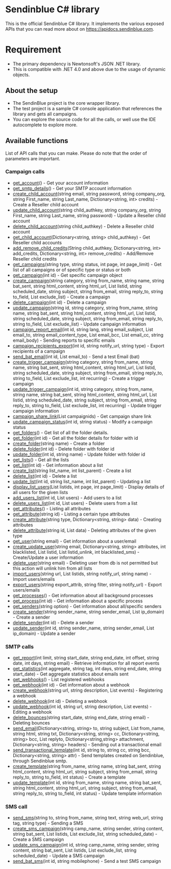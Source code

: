 # Sendinblue C# library

This is the official Sendinblue C# library. It implements the various exposed APIs that you can read more about on https://apidocs.sendinblue.com.

# Requirement

 * The primary dependency is Newtonsoft's JSON .NET library. 
 * This is compatible with .NET 4.0 and above due to the usage of dynamic objects. 

## About the setup

 * The SendinBlue project is the core wrapper library.
 * The test project is a sample C# console application that references the library and gets all campaigns.
 * You can explore the source code for all the calls, or well use the IDE autocomplete to explore more.

## Available functions

List of API calls that you can make. Please do note that the order of parameters are important.

### Campaign calls

 * [get_account](https://apidocs.sendinblue.com/account/#1)() - Get your account information
 * [get_smtp_details](https://apidocs.sendinblue.com/account/#7)() - Get your SMTP account information
 * [create_child_account](https://apidocs.sendinblue.com/account/#2)(string email, string password, string company_org, string First_name, string Last_name, Dictionary<string, int> credits) - Create a Reseller child account
 * [update_child_account](https://apidocs.sendinblue.com/account/#3)(string child_authkey, string company_org, string First_name, string Last_name, string password) - Update a Reseller child account
 * [delete_child_account](https://apidocs.sendinblue.com/account/#4)(string child_authkey) - Delete a Reseller child account
 * [get_child_account](https://apidocs.sendinblue.com/account/#5)(Dictionary<string, string> child_authkey) - Get Reseller child accounts
 * [add_remove_child_credits](https://apidocs.sendinblue.com/account/#6)(String child_authkey, Dictionary<string, int> add_credits, Dictionary<string, int> remove_credits) - Add/Remove Reseller child credits
 * [get_campaigns](https://apidocs.sendinblue.com/campaign/#1)(string type, string status, int page, int page_limit) - Get list of all campaigns or of specific type or status or both
 * [get_campaign](https://apidocs.sendinblue.com/campaign/#1)(int id) - Get specific campaign object
 * [create_campaign](https://apidocs.sendinblue.com/campaign/#2)(string category, string from_name, string name, string bat_sent, string html_content, string html_url, List<int> listid, string scheduled_date, string subject, string from_email, string reply_to, string to_field, List<int> exclude_list) - Create a campaign
 * [delete_campaign](https://apidocs.sendinblue.com/campaign/#3)(int id) - Delete a campaign
 * [update_campaign](https://apidocs.sendinblue.com/campaign/#4)(string id, string category, string from_name, string name, string bat_sent, string html_content, string html_url, List<int> listid, string scheduled_date, string subject, string from_email, string reply_to, string to_field, List<int> exclude_list) - Update campaign information
 * [campaign_report_email](https://apidocs.sendinblue.com/campaign/#5)(int id, string lang, string email_subject, List<string> email_to, string email_content_type, List<string> email_bcc, List<string> email_cc, string email_body) - Sending reports to specific emails
 * [campaign_recipients_export](https://apidocs.sendinblue.com/campaign/#6)(int id, string notify_url, string type) - Export recipients of a campaign
 * [send_bat_email](https://apidocs.sendinblue.com/campaign/#7)(int id, List<string> email_to) - Send a test Email (bat)
 * [create_trigger_campaign](https://apidocs.sendinblue.com/campaign/#8)(string category, string from_name, string name, string bat_sent, string html_content, string html_url, List<int> listid, string scheduled_date, string subject, string from_email, string reply_to, string to_field, List<int> exclude_list, int recurring) - Create a trigger campaign
 * [update_trigger_campaign](https://apidocs.sendinblue.com/campaign/#9)(int id, string category, string from_name, string name, string bat_sent, string html_content, string html_url, List<int> listid, string scheduled_date, string subject, string from_email, string reply_to, string to_field, List<int> exclude_list, int recurring) - Update trigger campaign information
 * [campaign_share_link](https://apidocs.sendinblue.com/campaign/#10)(List<int> campaignids) - Get campaign share link
 * [update_campaign_status](https://apidocs.sendinblue.com/campaign/#11)(int id, string status) - Modify a campaign status
 * [get_folders](https://apidocs.sendinblue.com/folder/#1)() - Get list of all the folder details.
 * [get_folder](https://apidocs.sendinblue.com/folder/#2)(int id) - Get all the folder details for folder with id <id>
 * [create_folder](https://apidocs.sendinblue.com/folder/#3)(string name) - Create a folder
 * [delete_folder](https://apidocs.sendinblue.com/folder/#4)(int id) - Delete folder with folder id <id>
 * [update_folder](https://apidocs.sendinblue.com/folder/#5)(int id, string name) - Update folder with folder id <id>
 * [get_lists](https://apidocs.sendinblue.com/list/#1)() - Get all the lists
 * [get_list](https://apidocs.sendinblue.com/list/#2)(int id) - Get information about a list
 * [create_list](https://apidocs.sendinblue.com/list/#3)(string list_name, int list_parent) - Create a list
 * [delete_list](https://apidocs.sendinblue.com/list/#4)(int id) - Delete a list
 * [update_list](https://apidocs.sendinblue.com/list/#5)(int id, string list_name, int list_parent) - Updating a list
 * [display_list_users](https://apidocs.sendinblue.com/list/#8)(List<int> listids, int page, int page_limit) - Display details of all users for the given lists
 * [add_users_list](https://apidocs.sendinblue.com/list/#6)(int id, List<string> users) - Add users to a list
 * [delete_users_list](https://apidocs.sendinblue.com/list/#7)(int id, List<string> users) - Delete users from a list
 * [get_attributes](https://apidocs.sendinblue.com/attribute/#1)() - Listing all attributes
 * [get_attribute](https://apidocs.sendinblue.com/attribute/#2)(string id) - Listing a certain type attributes
 * [create_attribute](https://apidocs.sendinblue.com/attribute/#3)(string type, Dictionary<string, string> data) - Creating attributes
 * [delete_attribute](https://apidocs.sendinblue.com/attribute/#4)(string id, List<string> data) - Deleting attributes of the given type
 * [get_user](https://apidocs.sendinblue.com/user/#2)(string email) - Get information about a user/email
 * [create_update_user](https://apidocs.sendinblue.com/user/#1)(string email, Dictionary<string, string> attributes, int blacklisted, List<int> listid, List<int> listid_unlink, int blacklisted_sms) - Create/Update a user information
 * [delete_user](https://apidocs.sendinblue.com/user/#3)(string email) - Deleting user from db is not permitted but this action will unlink him from all lists
 * [import_users](https://apidocs.sendinblue.com/user/#4)(string url, List<int> listids, string notify_url, string name) - Import users/emails
 * [export_users](https://apidocs.sendinblue.com/user/#5)(string export_attrib, string filter, string notify_url) - Export users/emails
 * [get_processes](https://apidocs.sendinblue.com/process/#1)() - Get information about all background processes
 * [get_process](https://apidocs.sendinblue.com/process/#2)(int id) - Get information about a specific process
 * [get_senders](https://apidocs.sendinblue.com/sender-management/#1)(string option) - Get information about all/specific senders
 * [create_sender](https://apidocs.sendinblue.com/sender-management/#2)(string sender_name, string sender_email, List<string> ip_domain) - Create a sender
 * [delete_sender](https://apidocs.sendinblue.com/sender-management/#3)(int id) - Delete a sender
 * [update_sender](https://apidocs.sendinblue.com/sender-management/#4)(int id, string sender_name, string sender_email, List<string> ip_domain) - Update a sender

### SMTP calls

 * [get_report](https://apidocs.sendinblue.com/report/)(int limit, string start_date, string end_date, int offset, string date, int days, string email) - Retrieve information for all report events
 * [get_statistics](https://apidocs.sendinblue.com/statistics/)(int aggregate, string tag, int days, string end_date, string start_date) - Get aggregate statistics about emails sent
 * [get_webhooks](https://apidocs.sendinblue.com/webhooks/#1)() - List registered webhooks
 * [get_webhook](https://apidocs.sendinblue.com/webhooks/#2)(int id) - Get information about a webhook
 * [create_webhook](https://apidocs.sendinblue.com/webhooks/#3)(string url, string description, List<string> events) - Registering a webhook
 * [delete_webhook](https://apidocs.sendinblue.com/webhooks/#5)(int id) - Deleting a webhook
 * [update_webhook](https://apidocs.sendinblue.com/webhooks/#4)(int id, string url, string description, List<string> events) - Editing a webhook
 * [delete_bounces](https://apidocs.sendinblue.com/bounces/)(string start_date, string end_date, string email) - Deleting bounces
 * [send_email](https://apidocs.sendinblue.com/tutorial-sending-transactional-email/)(Dictionary<string, string> to, string subject, List<string> from_name, string html, string txt, Dictionary<string, string> cc, Dictionary<string, string> bcc, List<string> replyto, Dictionary<string,string> attachment, Dictionary<string, string> headers) - Sending out a transactional email
 * [send_transactional_template](https://apidocs.sendinblue.com/template/)(int id, string to, string cc, string bcc, Dictionary<string, string> attr) - Send templates created on Sendinblue, through Sendinblue smtp.
 * [create_template](https://apidocs.sendinblue.com/template/#2)(string from_name, string name, string bat_sent, string html_content, string html_url, string subject, string from_email, string reply_to, string to_field, int status) - Create a template 
 * [update_template](https://apidocs.sendinblue.com/template/#3)(int id, string from_name, string name, string bat_sent, string html_content, string html_url, string subject, string from_email, string reply_to, string to_field, int status) - Update template information

### SMS call

 * [send_sms](https://apidocs.sendinblue.com/mailin-sms/#1)(string to, string from_name, string text, string web_url, string tag, string type) - Sending a SMS
 * [create_sms_campaign](https://apidocs.sendinblue.com/mailin-sms/#2)(string camp_name, string sender, string content, string bat_sent, List<int> listids, List<int> exclude_list, string scheduled_date) - Create a SMS campaign
 * [update_sms_campaign](https://apidocs.sendinblue.com/mailin-sms/#3)(int id, string camp_name, string sender, string content, string bat_sent, List<int> listids, List<int> exclude_list, string scheduled_date) - Update a SMS campaign
 * [send_bat_sms](https://apidocs.sendinblue.com/mailin-sms/#4)(int id, string mobilephone) - Send a test SMS campaign